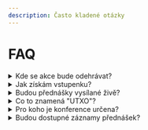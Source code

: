 ```yaml
---
description: Často kladené otázky
---
```


# FAQ

<details>

<summary>Kde se akce bude odehrávat?</summary>

První ročník konference se uskuteční v unikátní komplexu bývalého kláštera [Gabriel Loci](https://goo.gl/maps/2j9XNPSRQePZNLuz5) na pražském Smíchově. K dispozici bude hlavní přednáškový sál, dva středně velké přednáškové sály a další menší sály pro workshopy. Obsah ve všech sálech bude probíhat paralelně. K dispozici bude také spousta dalších prostor, například chill-out zóna nebo venkovní posezení s food-trucky a dalšími stánky.

</details>

<details>

<summary>Jak získám vstupenku?</summary>

První vstupenky plánujeme uvolnit do prodeje v průběhu února 2022. Vstupné bude nízké a platit budete moci jak platební kartou, tak samozřejmě kryptoměnami (především Lightning Network).

</details>

<details>

<summary>Budou přednášky vysílané živě?</summary>

Ano, plánujeme bohatý program i pro návštěvníky online - živé přenosy ze všech přednáškových sálů, rozhovory s návštěvníky a další obsah. Vše bude zdarma dostupné na doméně UTXO.TV (a YouTube).

</details>

<details>

<summary>Co to znamená "UTXO"?</summary>

"UTXO" znamená "*Unspent transaction output*", což by se dalo přeložit jako "neutracený výstup transakce". Jedná se o [základní mechanismus fungování bitcoinu](https://www.alza.cz/transakcni-poplatky-a-minimalni-velikost-utxo#co-je-utxo).

> "_UTXO je jediný způsob, jakým váš bitcoin skutečně "existuje". Každá transakce bere předchozí neutracené výstupy, používá je jako vstupy a ve výsledku vytváří nové výstupy. Každý konec je novým začátkem. Bitcoin je krásný._" - [@SatsJoseph](https://twitter.com/SatsJoseph/status/1370329486059843588)

</details>

<details>

<summary>Pro koho je konference určena?</summary>

Pro všechny kryptoměnové nadšence. Konference vznikla také jako neutrální místo pro dialog v rámci celé lokální krypto-komunity. Každý něčemu fandíme, ale pojďme se od toho alespoň chvíli odprostit a poslechnout si i myšlenky protistrany, nebo diskutovat.

</details>

<details>

<summary>Budou dostupné záznamy přednášek?</summary>

Ano, všechny přednášky budou po konferenci dostupné zdarma na UTXO.TV nebo našem YouTube kanálu.

</details>
